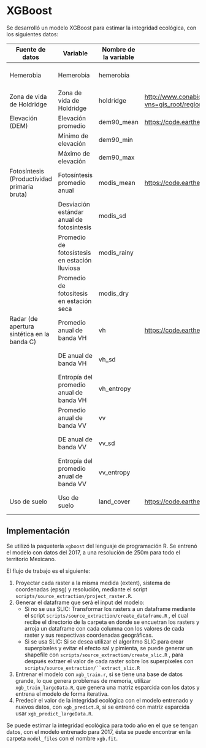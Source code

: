 # XGBoost

Se desarrolló un modelo XGBoost para estimar la integridad ecológica, con los siguientes datos:

| Fuente de datos                             | Variable                                      | Nombre de la variable | Link de descarga                                                                  | Referencia                                     |
|-------------|------------------|--------------|--------|---------------------|
| Hemerobia                                   | Hemerobia                                     | hemerobia             |                                                                                   | Uso de suelo y vegetación, INEGI               |
| Zona de vida de Holdridge                   | Zona de vida de Holdridge                     | holdridge             | <http://www.conabio.gob.mx/informacion/gis/?vns=gis_root/region/fisica/zvh_mx3gw> | Portal de Geoinformación, CONABIO              |
| Elevación (DEM)                             | Elevación promedio                            | dem90_mean            | <https://code.earthengine.google.com/fd44ec12198a21b7f283a86e2f828c15>            | DEM GLO-30, Copernicus                         |
|                                             | Mínimo de elevación                           | dem90_min             |                                                                                   | DEM GLO-30, Copernicus                         |
|                                             | Máximo de elevación                           | dem90_max             |                                                                                   | DEM GLO-30, Copernicus                         |
| Fotosíntesis (Productividad primaria bruta) | Fotosíntesis promedio anual                   | modis_mean            | <https://code.earthengine.google.com/55b24b28652d3a26aa8f5ebc14cc21be>            | Terra Gross Primary Productivity, NASA LP DAAC |
|                                             | Desviación estándar anual de fotosíntesis     | modis_sd              |                                                                                   | Terra Gross Primary Productivity, NASA LP DAAC |
|                                             | Promedio de fotosístesis en estación lluviosa | modis_rainy           |                                                                                   | Terra Gross Primary Productivity, NASA LP DAAC |
|                                             | Promedio de fotosítesis en estación seca      | modis_dry             |                                                                                   | Terra Gross Primary Productivity, NASA LP DAAC |
| Radar (de apertura sintética en la banda C) | Promedio anual de banda VH                    | vh                    | <https://code.earthengine.google.com/fc3284f4477aa1765242f61148991966>            | Sentinel-1, Copernicus Sentinel data           |
|                                             | DE anual de banda VH                          | vh_sd                 |                                                                                   | Sentinel-1, Copernicus Sentinel data           |
|                                             | Entropía del promedio anual de banda VH       | vh_entropy            |                                                                                   | Sentinel-1, Copernicus Sentinel data           |
|                                             | Promedio anual de banda VV                    | vv                    |                                                                                   | Sentinel-1, Copernicus Sentinel data           |
|                                             | DE anual de banda VV                          | vv_sd                 |                                                                                   | Sentinel-1, Copernicus Sentinel data           |
|                                             | Entropía del promedio anual de banda VV       | vv_entropy            |                                                                                   | Sentinel-1, Copernicus Sentinel data           |
| Uso de suelo                                | Uso de suelo                                  | land_cover            | <https://code.earthengine.google.com/d8bac0a4a561e853d004d83c60e41fd3>            | MODIS Land Cover Type, NASA LP DAAC            |

## Implementación

Se utilizó la paquetería `xgboost` del lenguaje de programación R. Se entrenó el modelo con datos del 2017, a una resolución de 250m para todo el territorio Mexicano.

El flujo de trabajo es el siguiente:

1.  Proyectar cada raster a la misma medida (extent), sistema de coordenadas (epsg) y resolución, mediante el script `scripts/source_extraction/project_raster.R`.
2.  Generar el dataframe que será el input del modelo:
    -   Si no se usa SLIC: Transformar los rasters a un dataframe mediante el script `scripts/source_extraction/create_dataframe.R` , el cual recibe el directorio de la carpeta en donde se encuetran los rasters y arroja un dataframe con cada columna con los valores de cada raster y sus respectivas coordenadas geográficas.
    -   Si se usa SLIC: Si se desea utilizar el algoritmo SLIC para crear superpixeles y evitar el efecto sal y pimienta, se puede generar un shapefile con `scripts/source_extraction/create_slic.R` , para después extraer el valor de cada raster sobre los superpixeles con `scripts/source_extraction/``extract_slic.R`
3.  Entrenar el modelo con `xgb_train.r`, si se tiene una base de datos grande, lo que genera problemas de memoria, utilizar `xgb_train_largeData.R`, que genera una matriz esparcida con los datos y entrena el modelo de forma iterativa.
4.  Predecir el valor de la integridad ecológica con el modelo entrenado y nuevos datos, con `xgb_predict.R`, si se entrenó con matriz esparcida usar `xgb_predict_largeData.R`.

Se puede estimar la integridad ecológica para todo año en el que se tengan datos, con el modelo entrenado para 2017, ésta se puede encontrar en la carpeta `model_files` con el nombre `xgb.fit`.

